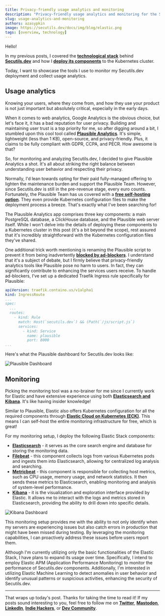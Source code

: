 ```yaml
---
title: Privacy-friendly usage analytics and monitoring
description: "Privacy-friendly usage analytics and monitoring for the Secutils.dev: Elasticsearch, Kibana, Beats, Plausible."
slug: usage-analytics-and-monitoring
authors: azasypkin
image: https://secutils.dev/docs/img/blog/elastic.png
tags: [overview, technology]
---
```


Hello!

In my previous posts, I covered the [**technological stack**](/blog/2023-05-25-technology-stack-overview.md) behind [**Secutils.dev**](https://secutils.dev) and how I [**deploy its components**](/blog/2023-05-28-deployment-overview.md) to the Kubernetes cluster.


Today, I want to showcase the tools I use to monitor my Secutils.dev deployment and collect usage analytics.

<!--truncate-->

## Usage analytics

Knowing your users, where they come from, and how they use your product is not just important but absolutely critical, especially in the early days.

When it comes to web analytics, Google Analytics is the obvious choice, but let's face it, it has a bad reputation for user privacy. Building and maintaining user trust is a top priority for me, so after digging around a bit, I stumbled upon this cool tool called [**Plausible Analytics**](https://github.com/plausible/analytics). It's simple, lightweight (less than 1 KB), open-source, and privacy-friendly. Plus, it claims to be fully compliant with GDPR, CCPA, and PECR. How awesome is that?

So, for monitoring and analyzing Secutils.dev, I decided to give Plausible Analytics a shot. It's all about striking the right balance between understanding user behavior and respecting their privacy.

Normally, I'd lean towards opting for their paid fully-managed offering to lighten the maintenance burden and support the Plausible Team. However, since Secutils.dev is still in the pre-revenue stage, every euro counts. Fortunately, the Plausible Team has us covered with a [**free self-hosting option**](https://plausible.io/docs/self-hosting). They even provide Kubernetes configuration files to make the deployment process a breeze. That's exactly what I've been searching for!

The Plausible Analytics app comprises three key components: a main PostgreSQL database, a ClickHouse database, and the Plausible web server itself. While I won't delve into the details of deploying these components to a Kubernetes cluster in this post (it's a bit beyond the scope), rest assured that it's incredibly straightforward with the Kubernetes configuration files they've shared.

One additional trick worth mentioning is renaming the Plausible script to prevent it from being inadvertently [**blocked by ad-blockers**](https://plausible.io/docs/proxy/introduction). I understand that it's a subject of debate, but I firmly believe that privacy-friendly analytics tools like Plausible pose no harm to users. In fact, they can significantly contribute to enhancing the services users receive. To handle ad-blockers, I've set up a dedicated Traefik Ingress rule specifically for Plausible:

```yaml
apiVersion: traefik.containo.us/v1alpha1
kind: IngressRoute
...
spec:
  ...
  routes:
    - kind: Rule
      match: Host(`secutils.dev`) && (Path(`/js/script.js`)
      services:
        - kind: Service
          name: plausible
          port: 8000
...
```

Here's what the Plausible dashboard for Secutils.dev looks like:

![Plausible Dashboard](https://secutils.dev/docs/img/blog/plausible.png)

## Monitoring

Picking the monitoring tool was a no-brainer for me since I currently work for Elastic and have extensive experience using both [**Elasticsearch and Kibana**](https://www.elastic.co). It's like having insider knowledge!

Similar to Plausible, Elastic also offers Kubernetes configuration for all the required components through [**Elastic Cloud on Kubernetes (ECK)**](https://www.elastic.co/guide/en/cloud-on-k8s/current/k8s-quickstart.html). This means I can self-host the entire monitoring infrastructure for free, which is great!

For my monitoring setup, I deploy the following Elastic Stack components:

- [**Elasticsearch**](https://www.elastic.co/guide/en/cloud-on-k8s/current/k8s-elasticsearch-specification.html) - it serves as the core search engine and database for storing the monitoring data.
- [**Filebeat**](https://www.elastic.co/beats/filebeat) - this component collects logs from various Kubernetes pods and ingests them into Elasticsearch, allowing for centralized log analysis and searching.
- [**Metricbeat**](https://www.elastic.co/beats/metricbeat) - this component is responsible for collecting host metrics, such as CPU usage, memory usage, and network statistics. It then sends these metrics to Elasticsearch, enabling monitoring and analysis of system-level performance.
- [**Kibana**](https://www.elastic.co/guide/en/cloud-on-k8s/current/k8s-kibana.html) - it is the visualization and exploration interface provided by Elastic. It allows me to interact with the logs and metrics stored in Elasticsearch, providing the ability to drill down into specific details.

![Kibana Dashboard](https://secutils.dev/docs/img/blog/elastic.png)

This monitoring setup provides me with the ability to not only identify when my servers are experiencing issues but also catch errors in production that might have been missed during testing. By leveraging the monitoring capabilities, I can proactively address these issues before users report them.

Although I'm currently utilizing only the basic functionalities of the Elastic Stack, I have plans to expand its usage over time. Specifically, I intend to employ Elastic APM (Application Performance Monitoring) to monitor the performance of Secutils.dev components. Additionally, I'm interested in utilizing Elastic Machine Learning to detect anomalies in user behavior and identify unusual patterns or suspicious activities, enhancing the security of Secutils.dev.

---

That wraps up today's post. Thanks for taking the time to read it! If my posts sound interesting to you, feel free to follow me on [**Twitter**](https://twitter.com/aleh_zasypkin), [**Mastodon**](https://infosec.exchange/@azasypkin), [**LinkedIn**](https://www.linkedin.com/in/azasypkin/), [**Indie Hackers**](https://www.indiehackers.com/azasypkin/history), or [**Dev Community**](https://dev.to/azasypkin).
